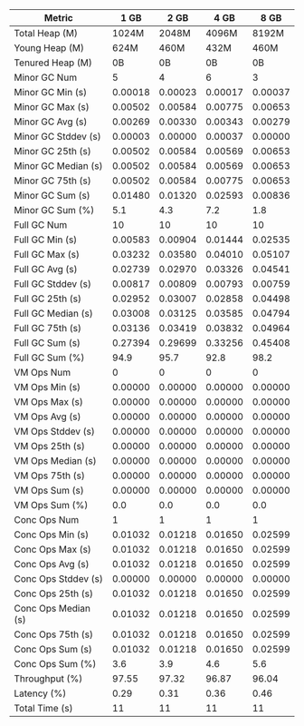 | Metric | 1 GB | 2 GB | 4 GB | 8 GB |
|------|----|----|----|----|
| Total Heap (M) | 1024M | 2048M | 4096M | 8192M |
| Young Heap (M) | 624M | 460M | 432M | 460M |
| Tenured Heap (M) | 0B | 0B | 0B | 0B |
| Minor GC Num | 5 | 4 | 6 | 3 |
| Minor GC Min (s) | 0.00018 | 0.00023 | 0.00017 | 0.00037 |
| Minor GC Max (s) | 0.00502 | 0.00584 | 0.00775 | 0.00653 |
| Minor GC Avg (s) | 0.00269 | 0.00330 | 0.00343 | 0.00279 |
| Minor GC Stddev (s) | 0.00003 | 0.00000 | 0.00037 | 0.00000 |
| Minor GC 25th (s) | 0.00502 | 0.00584 | 0.00569 | 0.00653 |
| Minor GC Median (s) | 0.00502 | 0.00584 | 0.00569 | 0.00653 |
| Minor GC 75th (s) | 0.00502 | 0.00584 | 0.00775 | 0.00653 |
| Minor GC Sum (s) | 0.01480 | 0.01320 | 0.02593 | 0.00836 |
| Minor GC Sum (%) | 5.1 | 4.3 | 7.2 | 1.8 |
| Full GC Num | 10 | 10 | 10 | 10 |
| Full GC Min (s) | 0.00583 | 0.00904 | 0.01444 | 0.02535 |
| Full GC Max (s) | 0.03232 | 0.03580 | 0.04010 | 0.05107 |
| Full GC Avg (s) | 0.02739 | 0.02970 | 0.03326 | 0.04541 |
| Full GC Stddev (s) | 0.00817 | 0.00809 | 0.00793 | 0.00759 |
| Full GC 25th (s) | 0.02952 | 0.03007 | 0.02858 | 0.04498 |
| Full GC Median (s) | 0.03008 | 0.03125 | 0.03585 | 0.04794 |
| Full GC 75th (s) | 0.03136 | 0.03419 | 0.03832 | 0.04964 |
| Full GC Sum (s) | 0.27394 | 0.29699 | 0.33256 | 0.45408 |
| Full GC Sum (%) | 94.9 | 95.7 | 92.8 | 98.2 |
| VM Ops Num | 0 | 0 | 0 | 0 |
| VM Ops Min (s) | 0.00000 | 0.00000 | 0.00000 | 0.00000 |
| VM Ops Max (s) | 0.00000 | 0.00000 | 0.00000 | 0.00000 |
| VM Ops Avg (s) | 0.00000 | 0.00000 | 0.00000 | 0.00000 |
| VM Ops Stddev (s) | 0.00000 | 0.00000 | 0.00000 | 0.00000 |
| VM Ops 25th (s) | 0.00000 | 0.00000 | 0.00000 | 0.00000 |
| VM Ops Median (s) | 0.00000 | 0.00000 | 0.00000 | 0.00000 |
| VM Ops 75th (s) | 0.00000 | 0.00000 | 0.00000 | 0.00000 |
| VM Ops Sum (s) | 0.00000 | 0.00000 | 0.00000 | 0.00000 |
| VM Ops Sum (%) | 0.0 | 0.0 | 0.0 | 0.0 |
| Conc Ops Num | 1 | 1 | 1 | 1 |
| Conc Ops Min (s) | 0.01032 | 0.01218 | 0.01650 | 0.02599 |
| Conc Ops Max (s) | 0.01032 | 0.01218 | 0.01650 | 0.02599 |
| Conc Ops Avg (s) | 0.01032 | 0.01218 | 0.01650 | 0.02599 |
| Conc Ops Stddev (s) | 0.00000 | 0.00000 | 0.00000 | 0.00000 |
| Conc Ops 25th (s) | 0.01032 | 0.01218 | 0.01650 | 0.02599 |
| Conc Ops Median (s) | 0.01032 | 0.01218 | 0.01650 | 0.02599 |
| Conc Ops 75th (s) | 0.01032 | 0.01218 | 0.01650 | 0.02599 |
| Conc Ops Sum (s) | 0.01032 | 0.01218 | 0.01650 | 0.02599 |
| Conc Ops Sum (%) | 3.6 | 3.9 | 4.6 | 5.6 |
| Throughput (%) | 97.55 | 97.32 | 96.87 | 96.04 |
| Latency (%) | 0.29 | 0.31 | 0.36 | 0.46 |
| Total Time (s) | 11 | 11 | 11 | 11 |
